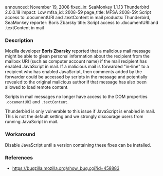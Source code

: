 announced: November 19, 2008
fixed_in: SeaMonkey 1.1.13
          Thunderbird 2.0.0.18
impact: Low
mfsa_id: 2008-59
page_title: MFSA 2008-59: Script access to .documentURI and .textContent in mail
products: Thunderbird, SeaMonkey
reporter: Boris Zbarsky
title: Script access to .documentURI and .textContent in mail

<h3>Description</h3>

<p>Mozilla developer <strong>Boris Zbarsky</strong> reported that a
malicious mail message might be able to glean personal information
about the recipient from the mailbox URI (such as computer account
name) if the mail recipient has enabled JavaScript in mail.  If a
malicious mail is forwarded "in-line" to a recipient who has enabled
JavaScript, then comments added by the forwarder could be accessed by
scripts in the message and potentially revealed to the original
malicious author if that message has also been allowed to load remote
content.</p>

<p>Scripts in mail messages no longer have access to the DOM properties
<code>.documentURI</code> and <code>.textContent</code>.</p>

<p class="note">Thunderbird is only vulnerable to this issue if
JavaScript is enabled in mail. This is not the default setting and we
strongly discourage users from running JavaScript in mail.</p>

<h3>Workaround</h3>

<p>Disable JavaScript until a version containing these fixes can be
installed.</p>

<h3>References</h3>

<ul>
  <li><a href="https://bugzilla.mozilla.org/show_bug.cgi?id=458883">https://bugzilla.mozilla.org/show_bug.cgi?id=458883</a></li>
  <!--
  <li><a class="ex-ref" href="http://cve.mitre.org/cgi-bin/cvename.cgi?name=CVE-2008-ZZZZ">CVE-2008-ZZZZ</a></li>
  -->
</ul>



